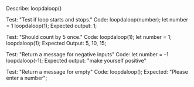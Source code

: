 Describe: loopdaloop()

Test: "Test if loop starts and stops."
Code: loopdaloop(number);
let number = 1
loopdaloop(1);
Expected output: 1;

Test: "Should count by 5 once."
Code: loopdaloop(1);
let number = 1;
loopdaloop(1);
Expected Output: 5, 10, 15;

Test: "Return a message for negative inputs"
Code: 
let number = -1
loopdaloop(-1);
Expected output: "make yourself positive"

Test: "Return a message for empty"
Code:
loopdaloop();
Expected: "Please enter a number";


